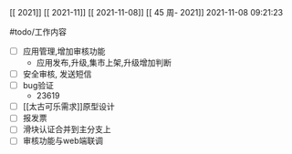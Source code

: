 [[ 2021]]
[[ 2021-11]]
[[ 2021-11-08]]
[[ 45 周- 2021]]
 2021-11-08 09:21:23
 
   #todo/工作内容
- [ ] 应用管理,增加审核功能
	- 应用发布,升级,集市上架,升级增加判断
- [ ] 安全审核, 发送短信
- [ ] bug验证
	- 23619
- [ ] [[太古可乐需求]]原型设计
- [ ] 报发票
- [ ] 滑块认证合并到主分支上
- [ ] 审核功能与web端联调